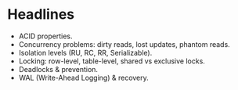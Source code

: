 # Headlines
- ACID properties.
- Concurrency problems: dirty reads, lost updates, phantom reads.
- Isolation levels (RU, RC, RR, Serializable).
- Locking: row-level, table-level, shared vs exclusive locks.
- Deadlocks & prevention.
- WAL (Write-Ahead Logging) & recovery.